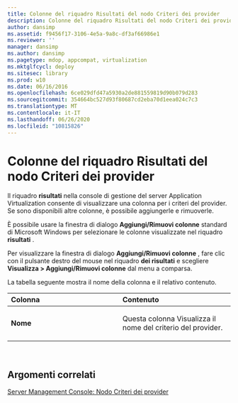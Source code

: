 ```yaml
---
title: Colonne del riquadro Risultati del nodo Criteri dei provider
description: Colonne del riquadro Risultati del nodo Criteri dei provider
author: dansimp
ms.assetid: f9456f17-3106-4e5a-9a8c-df3af66986e1
ms.reviewer: ''
manager: dansimp
ms.author: dansimp
ms.pagetype: mdop, appcompat, virtualization
ms.mktglfcycl: deploy
ms.sitesec: library
ms.prod: w10
ms.date: 06/16/2016
ms.openlocfilehash: 6ce029dfd47a5930a2de881559819d90b079d283
ms.sourcegitcommit: 354664bc527d93f80687cd2eba70d1eea024c7c3
ms.translationtype: MT
ms.contentlocale: it-IT
ms.lasthandoff: 06/26/2020
ms.locfileid: "10815826"
---
```

# Colonne del riquadro Risultati del nodo Criteri dei provider


Il riquadro **risultati** nella console di gestione del server Application Virtualization consente di visualizzare una colonna per i criteri del provider. Se sono disponibili altre colonne, è possibile aggiungerle e rimuoverle.

È possibile usare la finestra di dialogo **Aggiungi/Rimuovi colonne** standard di Microsoft Windows per selezionare le colonne visualizzate nel riquadro **risultati** .

Per visualizzare la finestra di dialogo **Aggiungi/Rimuovi colonne** , fare clic con il pulsante destro del mouse nel riquadro **dei risultati** e scegliere **Visualizza &gt; Aggiungi/Rimuovi colonne** dal menu a comparsa.

La tabella seguente mostra il nome della colonna e il relativo contenuto.

<table>
<colgroup>
<col width="50%" />
<col width="50%" />
</colgroup>
<thead>
<tr class="header">
<th align="left">Colonna</th>
<th align="left">Contenuto</th>
</tr>
</thead>
<tbody>
<tr class="odd">
<td align="left"><p><strong>Nome</strong></p></td>
<td align="left"><p>Questa colonna Visualizza il nome del criterio del provider.</p></td>
</tr>
</tbody>
</table>

 

## Argomenti correlati


[Server Management Console: Nodo Criteri dei provider](server-management-console-provider-policies-node.md)

 

 






